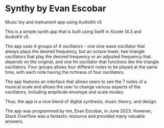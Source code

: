 # Synthy by Evan Escobar
Music toy and instrument app using AudioKit v5

This is a simple synth app that is built using Swift in Xcode 14.3 and AudioKit v5. 

The app uses 4 groups of 4 oscillators - one sine wave oscillator that always plays the desired frequency, but an octave lower, two triangle oscillators that play the desired frequency or an adjusted frequency that depends on the original, and one fm oscillator that functions like the triangle oscillators. Four groups allows four different notes to be played at the same time, with each note having the richness of four oscillators. 

The app features an interface that allows users to see the 7 notes of a musical scale and allows the user to change various aspects of the oscillators, including amplitude envelope and scale modes. 

Thus, the app is a nice blend of digital synthesis, music theory, and design. 

The app was programmed by me, Evan Escobar, in June 2023. However, Stack Overflow was a fantastic resource and provided many valuable answers.

